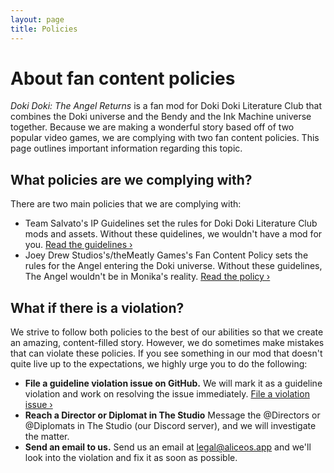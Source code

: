 ```yaml
---
layout: page
title: Policies
---
```

# About fan content policies
_Doki Doki: The Angel Returns_ is a fan mod for Doki Doki Literature Club that combines the Doki universe and the Bendy and the Ink Machine universe together. Because we are making a wonderful story based off of two popular video games, we are complying with two fan content policies. This page outlines important information regarding this topic.

## What policies are we complying with?
There are two main policies that we are complying with:

- Team Salvato's IP Guidelines set the rules for Doki Doki Literature Club mods and assets. Without these quidelines, we wouldn't have a mod for you. [Read the guidelines &rsaquo;](http://teamsalvato.com/ip-guidelines/)
- Joey Drew Studios's/theMeatly Games's Fan Content Policy sets the rules for the Angel entering the Doki universe. Without these guidelines, The Angel wouldn't be in Monika's reality. [Read the policy &rsaquo;](https://joeydrewstudios.com/fancontentpolicy)

## What if there is a violation?
We strive to follow both policies to the best of our abilities so that we create an amazing, content-filled story. However, we do sometimes make mistakes that can violate these policies. If you see something in our mod that doesn't quite live up to the expectations, we highly urge you to do the following:

- **File a guideline violation issue on GitHub.** We will mark it as a guideline violation and work on resolving the issue immediately. [File a violation issue &rsaquo;](https://github.com/TheAngelReturns/the-angel-returns/issues/new)
- **Reach a Director or Diplomat in The Studio** Message the @Directors or @Diplomats in The Studio (our Discord server), and we will investigate the matter.
- **Send an email to us.** Send us an email at [legal@aliceos.app](mailto:legal@aliceos.app) and we'll look into the violation and fix it as soon as possible.